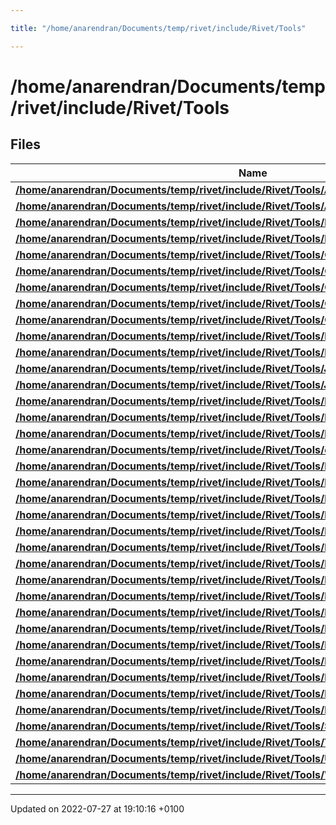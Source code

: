 ```yaml
---

title: "/home/anarendran/Documents/temp/rivet/include/Rivet/Tools"

---
```


# /home/anarendran/Documents/temp/rivet/include/Rivet/Tools



## Files

| Name           |
| -------------- |
| **[/home/anarendran/Documents/temp/rivet/include/Rivet/Tools/AliceCommon.hh](http://example.org/files/tools_2alicecommon_8hh/#file-alicecommon.hh)**  |
| **[/home/anarendran/Documents/temp/rivet/include/Rivet/Tools/AtlasCommon.hh](http://example.org/files/atlascommon_8hh/#file-atlascommon.hh)**  |
| **[/home/anarendran/Documents/temp/rivet/include/Rivet/Tools/BeamConstraint.hh](http://example.org/files/beamconstraint_8hh/#file-beamconstraint.hh)**  |
| **[/home/anarendran/Documents/temp/rivet/include/Rivet/Tools/BinnedHistogram.hh](http://example.org/files/binnedhistogram_8hh/#file-binnedhistogram.hh)**  |
| **[/home/anarendran/Documents/temp/rivet/include/Rivet/Tools/CentralityBinner.hh](http://example.org/files/centralitybinner_8hh/#file-centralitybinner.hh)**  |
| **[/home/anarendran/Documents/temp/rivet/include/Rivet/Tools/Cmp.hh](http://example.org/files/cmp_8hh/#file-cmp.hh)**  |
| **[/home/anarendran/Documents/temp/rivet/include/Rivet/Tools/Correlators.hh](http://example.org/files/correlators_8hh/#file-correlators.hh)**  |
| **[/home/anarendran/Documents/temp/rivet/include/Rivet/Tools/Cutflow.hh](http://example.org/files/cutflow_8hh/#file-cutflow.hh)**  |
| **[/home/anarendran/Documents/temp/rivet/include/Rivet/Tools/Cuts.hh](http://example.org/files/cuts_8hh/#file-cuts.hh)**  |
| **[/home/anarendran/Documents/temp/rivet/include/Rivet/Tools/Exceptions.hh](http://example.org/files/exceptions_8hh/#file-exceptions.hh)**  |
| **[/home/anarendran/Documents/temp/rivet/include/Rivet/Tools/ExptSmearingFunctions.hh](http://example.org/files/exptsmearingfunctions_8hh/#file-exptsmearingfunctions.hh)**  |
| **[/home/anarendran/Documents/temp/rivet/include/Rivet/Tools/JetSmearingFunctions.hh](http://example.org/files/jetsmearingfunctions_8hh/#file-jetsmearingfunctions.hh)**  |
| **[/home/anarendran/Documents/temp/rivet/include/Rivet/Tools/JetUtils.hh](http://example.org/files/jetutils_8hh/#file-jetutils.hh)**  |
| **[/home/anarendran/Documents/temp/rivet/include/Rivet/Tools/Logging.hh](http://example.org/files/logging_8hh/#file-logging.hh)**  |
| **[/home/anarendran/Documents/temp/rivet/include/Rivet/Tools/MendelMin.hh](http://example.org/files/mendelmin_8hh/#file-mendelmin.hh)**  |
| **[/home/anarendran/Documents/temp/rivet/include/Rivet/Tools/MomentumSmearingFunctions.hh](http://example.org/files/momentumsmearingfunctions_8hh/#file-momentumsmearingfunctions.hh)**  |
| **[/home/anarendran/Documents/temp/rivet/include/Rivet/Tools/osdir.hh](http://example.org/files/osdir_8hh/#file-osdir.hh)**  |
| **[/home/anarendran/Documents/temp/rivet/include/Rivet/Tools/ParticleBaseUtils.hh](http://example.org/files/particlebaseutils_8hh/#file-particlebaseutils.hh)**  |
| **[/home/anarendran/Documents/temp/rivet/include/Rivet/Tools/ParticleIdUtils.hh](http://example.org/files/particleidutils_8hh/#file-particleidutils.hh)**  |
| **[/home/anarendran/Documents/temp/rivet/include/Rivet/Tools/ParticleName.hh](http://example.org/files/particlename_8hh/#file-particlename.hh)**  |
| **[/home/anarendran/Documents/temp/rivet/include/Rivet/Tools/ParticleSmearingFunctions.hh](http://example.org/files/particlesmearingfunctions_8hh/#file-particlesmearingfunctions.hh)**  |
| **[/home/anarendran/Documents/temp/rivet/include/Rivet/Tools/ParticleUtils.hh](http://example.org/files/particleutils_8hh/#file-particleutils.hh)**  |
| **[/home/anarendran/Documents/temp/rivet/include/Rivet/Tools/Percentile.hh](http://example.org/files/percentile_8hh/#file-percentile.hh)**  |
| **[/home/anarendran/Documents/temp/rivet/include/Rivet/Tools/PrettyPrint.hh](http://example.org/files/prettyprint_8hh/#file-prettyprint.hh)**  |
| **[/home/anarendran/Documents/temp/rivet/include/Rivet/Tools/Random.hh](http://example.org/files/random_8hh/#file-random.hh)**  |
| **[/home/anarendran/Documents/temp/rivet/include/Rivet/Tools/ReaderCompressedAscii.hh](http://example.org/files/readercompressedascii_8hh/#file-readercompressedascii.hh)**  |
| **[/home/anarendran/Documents/temp/rivet/include/Rivet/Tools/RHICCommon.hh](http://example.org/files/rhiccommon_8hh/#file-rhiccommon.hh)**  |
| **[/home/anarendran/Documents/temp/rivet/include/Rivet/Tools/RivetFastJet.hh](http://example.org/files/rivetfastjet_8hh/#file-rivetfastjet.hh)**  |
| **[/home/anarendran/Documents/temp/rivet/include/Rivet/Tools/RivetHepMC.hh](http://example.org/files/rivethepmc_8hh/#file-rivethepmc.hh)**  |
| **[/home/anarendran/Documents/temp/rivet/include/Rivet/Tools/RivetMT2.hh](http://example.org/files/rivetmt2_8hh/#file-rivetmt2.hh)**  |
| **[/home/anarendran/Documents/temp/rivet/include/Rivet/Tools/RivetPaths.hh](http://example.org/files/rivetpaths_8hh/#file-rivetpaths.hh)**  |
| **[/home/anarendran/Documents/temp/rivet/include/Rivet/Tools/RivetSTL.hh](http://example.org/files/rivetstl_8hh/#file-rivetstl.hh)**  |
| **[/home/anarendran/Documents/temp/rivet/include/Rivet/Tools/RivetYODA.hh](http://example.org/files/rivetyoda_8hh/#file-rivetyoda.hh)**  |
| **[/home/anarendran/Documents/temp/rivet/include/Rivet/Tools/SmearingFunctions.hh](http://example.org/files/smearingfunctions_8hh/#file-smearingfunctions.hh)**  |
| **[/home/anarendran/Documents/temp/rivet/include/Rivet/Tools/TypeTraits.hh](http://example.org/files/typetraits_8hh/#file-typetraits.hh)**  |
| **[/home/anarendran/Documents/temp/rivet/include/Rivet/Tools/Utils.hh](http://example.org/files/utils_8hh/#file-utils.hh)**  |
| **[/home/anarendran/Documents/temp/rivet/include/Rivet/Tools/WriterCompressedAscii.hh](http://example.org/files/writercompressedascii_8hh/#file-writercompressedascii.hh)**  |






-------------------------------

Updated on 2022-07-27 at 19:10:16 +0100
